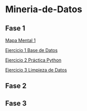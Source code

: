 # Mineria-de-Datos
## Fase 1
[Mapa Mental 1](https://github.com/vanessaleal27/Mineria-de-Datos/blob/main/MapaMental_1_1877340.pdf)


[Ejercicio 1 Base de Datos](https://github.com/rebecacardenas/MINERIA-DE-DATOS/blob/main/Ej1_BasesDatos_Equipo_4.pdf)


[Ejercicio 2 Práctica Python](https://github.com/vanessaleal27/Mineria-de-Datos/blob/main/Ej_Python_1877340.ipynb)


[Ejercicio 3 Limpieza de Datos](https://github.com/rebecacardenas/MINERIA-DE-DATOS/blob/main/E3_Practica1_Equipo_4.ipynb)

## Fase 2
## Fase 3
